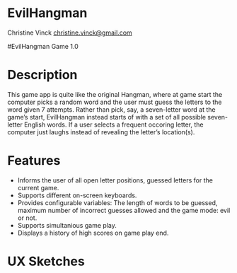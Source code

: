 # EvilHangman
Christine Vinck 
<christine.vinck@gmail.com>

#EvilHangman Game 1.0 

# Description
This game app is quite like the original Hangman, where at game start the computer picks a random word and the
user must guess the letters to the word given 7 attempts. Rather than pick, say, a seven-letter word at the game’s start, 
EvilHangman instead starts of with a set of all possible seven-letter English words. If a user selects a frequent occoring 
letter, the computer just laughs instead of revealing the letter’s location(s).

# Features
  - Informs the user of all open letter positions, guessed letters for the current game.
  - Supports different on-screen keyboards.
  - Provides configurable variables: The length of words to be guessed, maximum number of incorrect guesses allowed and the game mode: evil or not. 
  - Supports simultanious game play.
  - Displays a history of high scores on game play end. 
  
# UX Sketches

  
  
